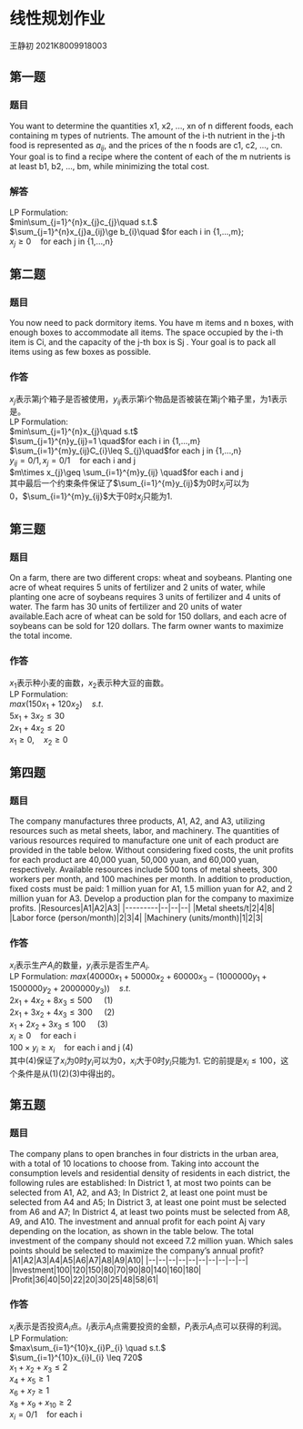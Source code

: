 # 线性规划作业
王静初 2021K8009918003
## 第一题
### 题目
You want to determine the quantities x1, x2, ..., xn of n different foods, each containing m types of nutrients. The amount of the i-th nutrient in the j-th food is represented as $a_{ij}$, and the prices of the n foods are c1, c2, ..., cn. Your goal is to find a recipe where the content of each of the m nutrients is at least b1, b2, ..., bm, while minimizing the total cost.  
### 解答
LP Formulation:  
$min\sum_{j=1}^{n}x_{j}c_{j}\quad s.t.$  
$\sum_{j=1}^{n}x_{j}a_{ij}\ge b_{i}\quad $for each i in {1,...,m};  
$x_{j}\ge 0 \quad$for each j in {1,...,n}  
## 第二题
### 题目
You now need to pack dormitory items. You have m items and n boxes, with enough boxes to accommodate all items. The space occupied by the i-th item is Ci, and the capacity of the j-th box is Sj . Your goal is to pack all items using as few boxes as possible.  
### 作答
$x_{j}$表示第j个箱子是否被使用，$y_{ij}$表示第i个物品是否被装在第j个箱子里，为1表示是。  
LP Formulation:  
$min\sum_{j=1}^{n}x_{j}\quad s.t$  
$\sum_{j=1}^{n}y_{ij}=1 \quad$for each i in {1,...,m}  
$\sum_{i=1}^{m}y_{ij}C_{i}\leq S_{j}\quad$for each j in {1,...,n}    
$y_{ij}=0/1, x_{j}=0/1 \quad$for each i and j  
$m\times x_{j}\geq \sum_{i=1}^{m}y_{ij} \quad$for each i and j  
其中最后一个约束条件保证了$\sum_{i=1}^{m}y_{ij}$为0时$x_{j}$可以为0，$\sum_{i=1}^{m}y_{ij}$大于0时$x_{j}$只能为1.
## 第三题
### 题目
On a farm, there are two different crops: wheat and soybeans. Planting one acre of wheat requires 5 units of fertilizer and 2 units of water, while planting one acre of soybeans requires 3 units of fertilizer and 4 units of water. The farm has 30 units of fertilizer and 20 units of water available.Each acre of wheat can be sold for 150 dollars, and each acre of soybeans can be sold for 120 dollars. The farm owner wants to maximize the total income.  
### 作答
$x_{1}$表示种小麦的亩数，$x_{2}$表示种大豆的亩数。  
LP Formulation:  
$max(150x_{1}+120x_{2})\quad s.t.$  
$5x_{1}+3x_{2}\leq 30$  
$2x_{1}+4x_{2}\leq 20$  
$x_{1}\geq 0,\quad x_{2}\geq 0$  
## 第四题
### 题目
The company manufactures three products, A1, A2, and A3, utilizing resources such as metal sheets, labor, and machinery. The quantities of various resources required to manufacture one unit of each product are provided in the table below. Without considering fixed costs, the unit profits for each product are 40,000 yuan, 50,000 yuan, and 60,000 yuan, respectively. Available resources include 500 tons of metal sheets, 300 workers per month, and 100 machines per month. In addition to production, fixed costs must be paid: 1 million yuan for A1, 1.5 million yuan for A2, and 2 million yuan for A3. Develop a production plan for the company to maximize profits.
|Resources|A1|A2|A3|
|---------|--|--|--|
|Metal sheets/t|2|4|8|
|Labor force (person/month)|2|3|4|
|Machinery (units/month)|1|2|3|  
### 作答
$x_{i}$表示生产$A_{i}$的数量，$y_{i}$表示是否生产$A_{i}$.  
LP Formulation:
$max(40000x_{1}+50000x_{2}+60000x_{3}-(1000000y_{1}+1500000y_{2}+2000000y_{3}))\quad s.t.$  
$2x_{1}+4x_{2}+8x_{3}\leq 500 \quad$  (1)  
$2x_{1}+3x_{2}+4x_{3}\leq 300 \quad$  (2)  
$x_{1}+2x_{2}+3x_{3}\leq 100 \quad$  (3)  
$x_{i}\geq 0 \quad$for each i  
$100\times y_{i}\geq x_{i} \quad$for each i and j (4)  
其中(4)保证了$x_{i}$为0时$y_{i}$可以为0，$x_{i}$大于0时$y_{i}$只能为1. 它的前提是$x_{i}\leq 100$，这个条件是从(1)(2)(3)中得出的。
## 第五题
### 题目
The company plans to open branches in four districts in the urban area, with a total of 10 locations to choose from. Taking into account the consumption levels and residential density of residents in each district, the following rules are established:
In District 1, at most two points can be selected from A1, A2, and A3;
In District 2, at least one point must be selected from A4 and A5;
In District 3, at least one point must be selected from A6 and A7;
In District 4, at least two points must be selected from A8, A9, and A10.
The investment and annual profit for each point Aj vary depending on the location, as shown in the table below. The total investment of the company should not exceed 7.2 million yuan. Which sales points should be selected to maximize the company’s annual profit?
|A1|A2|A3|A4|A5|A6|A7|A8|A9|A10|
|--|--|--|--|--|--|--|--|--|--|
|Investment|100|120|150|80|70|90|80|140|160|180|
|Profit|36|40|50|22|20|30|25|48|58|61|  
### 作答
$x_{i}$表示是否投资$A_{i}$点。$I_{i}$表示$A_{i}$点需要投资的金额，$P_{i}$表示$A_{i}$点可以获得的利润。  
LP Formulation:  
$max\sum_{i=1}^{10}x_{i}P_{i} \quad s.t.$  
$\sum_{i=1}^{10}x_{i}I_{i} \leq 720$  
$x_{1}+x_{2}+x_{3}\leq 2$  
$x_{4}+x_{5}\geq 1$  
$x_{6}+x_{7}\geq 1$  
$x_{8}+x_{9}+x_{10}\geq 2$  
$x_{i}=0/1 \quad$for each i  
<script type="text/javascript" src="http://cdn.mathjax.org/mathjax/latest/MathJax.js?config=TeX-AMS-MML_HTMLorMML"></script>
<script type="text/x-mathjax-config">
  MathJax.Hub.Config({ tex2jax: {inlineMath: [['$', '$']]}, messageStyle: "none" });
</script>
